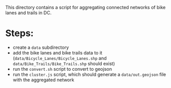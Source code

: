 This directory contains a script for aggregating connected networks of bike lanes and trails in DC.

# Steps:

* create a `data` subdirectory
* add the bike lanes and bike trails data to it (`data/Bicycle_Lanes/Bicycle_Lanes.shp` and `data/Bike_Trails/Bike_Trails.shp` should exist)
* run the `convert.sh` script to convert to geojson
* run the `cluster.js` script, which should generate a `data/out.geojson` file with the aggregated network